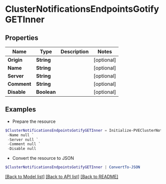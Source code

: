 # ClusterNotificationsEndpointsGotifyGETInner
## Properties

Name | Type | Description | Notes
------------ | ------------- | ------------- | -------------
**Origin** | **String** |  | [optional] 
**Name** | **String** |  | [optional] 
**Server** | **String** |  | [optional] 
**Comment** | **String** |  | [optional] 
**Disable** | **Boolean** |  | [optional] 

## Examples

- Prepare the resource
```powershell
$ClusterNotificationsEndpointsGotifyGETInner = Initialize-PVEClusterNotificationsEndpointsGotifyGETInner  -Origin null `
 -Name null `
 -Server null `
 -Comment null `
 -Disable null
```

- Convert the resource to JSON
```powershell
$ClusterNotificationsEndpointsGotifyGETInner | ConvertTo-JSON
```

[[Back to Model list]](../README.md#documentation-for-models) [[Back to API list]](../README.md#documentation-for-api-endpoints) [[Back to README]](../README.md)

